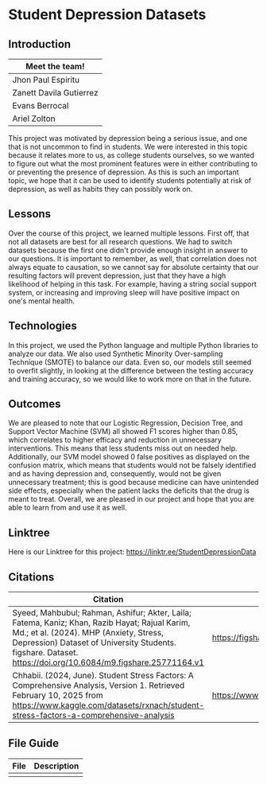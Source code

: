 # Student Depression Datasets

## Introduction

|Meet the team!|
|----|
|Jhon Paul Espiritu|
|Zanett Davila Gutierrez|
|Evans Berrocal|
|Ariel Zolton|

This project was motivated by depression being a serious issue, and one that is not uncommon to find in students. We were interested in this topic because it relates more to us, as college students ourselves, so we wanted to figure out what the most prominent features were in either contributing to or preventing the presence of depression. As this is such an important topic, we hope that it can be used to identify students potentially at risk of depression, as well as habits they can possibly work on.

## Lessons

Over the course of this project, we learned multiple lessons. First off, that not all datasets are best for all research questions. We had to switch datasets because the first one didn't provide enough insight in answer to our questions. It is important to remember, as well, that correlation does not always equate to causation, so we cannot say for absolute certainty that our resulting factors will prevent depression, just that they have a high likelihood of helping in this task. For example, having a string social support system, or increasing and improving sleep will have positive impact on one's mental health.

## Technologies

In this project, we used the Python language and multiple Python libraries to analyze our data. We also used Synthetic Minority Over-sampling Technique (SMOTE) to balance our data. Even so, our models still seemed to overfit slightly, in looking at the difference between the testing accuracy and training accuracy, so we would like to work more on that in the future. 

## Outcomes

We are pleased to note that our Logistic Regression, Decision Tree, and Support Vector Machine (SVM) all showed F1 scores higher than 0.85, which correlates to higher efficacy and reduction in unnecessary interventions. This means that less students miss out on needed help. Additionally, our SVM model showed 0 false positives as displayed on the confusion matrix, which means that students would not be falsely identified and as having depression and, consequently, would not be given unnecessary treatment; this is good because medicine can have unintended side effects, especially when the patient lacks the deficits that the drug is meant to treat. Overall, we are pleased in our project and hope that you are able to learn from and use it as well.

## Linktree

Here is our Linktree for this project: https://linktr.ee/StudentDepressionData

## Citations
|Citation|Link|
|----|----|
|Syeed, Mahbubul; Rahman, Ashifur; Akter, Laila; Fatema, Kaniz; Khan, Razib Hayat; Rajual Karim, Md.; et al. (2024). MHP (Anxiety, Stress, Depression) Dataset of University Students. figshare. Dataset. https://doi.org/10.6084/m9.figshare.25771164.v1|https://figshare.com/articles/dataset/MHP_Anxiety_Stress_Depression_Dataset_of_University_Students/25771164/1|
|Chhabii. (2024, June). Student Stress Factors: A Comprehensive Analysis, Version 1. Retrieved February 10, 2025 from https://www.kaggle.com/datasets/rxnach/student-stress-factors-a-comprehensive-analysis|https://www.kaggle.com/datasets/rxnach/student-stress-factors-a-comprehensive-analysis|

## File Guide
|File|Description|
|----|----|
|||
